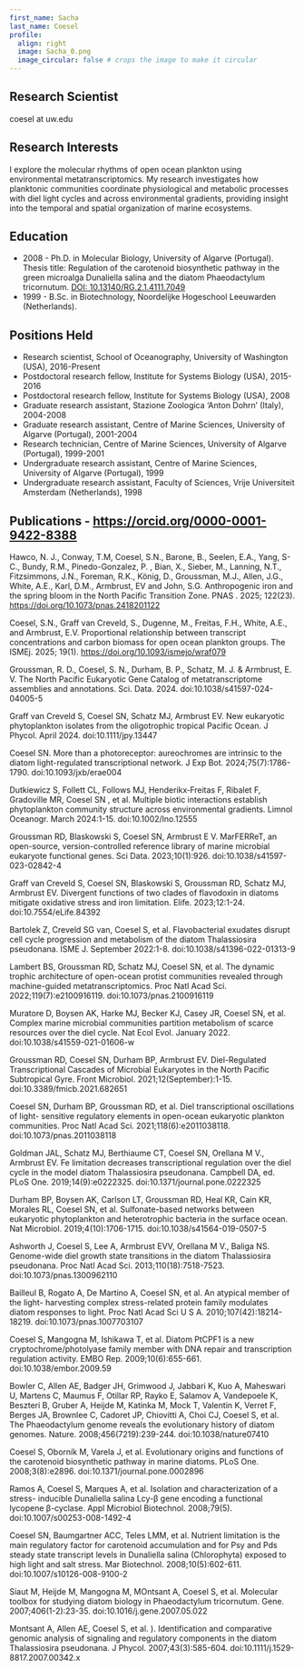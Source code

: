 ```yaml
---
first_name: Sacha
last_name: Coesel
profile:
  align: right
  image: Sacha_0.png
  image_circular: false # crops the image to make it circular
---
```


## Research Scientist
coesel at uw.edu

## Research Interests
I explore the molecular rhythms of open ocean plankton using environmental metatranscriptomics. My research investigates how planktonic communities coordinate physiological and metabolic processes with diel light cycles and across environmental gradients, providing insight into the temporal and spatial organization of marine ecosystems.

## Education
* 2008 - Ph.D. in Molecular Biology, University of Algarve (Portugal). Thesis title: Regulation of the carotenoid biosynthetic pathway in the green microalga Dunaliella salina and the diatom Phaeodactylum tricornutum. [DOI: 10.13140/RG.2.1.4111.7049](http://dx.doi.org/10.13140/RG.2.1.4111.7049)
* 1999 - B.Sc. in Biotechnology, Noordelijke Hogeschool Leeuwarden (Netherlands).

## Positions Held
* Research scientist, School of Oceanography, University of Washington (USA), 2016-Present
* Postdoctoral research fellow, Institute for Systems Biology (USA), 2015-2016
* Postdoctoral research fellow, Institute for Systems Biology (USA), 2008
* Graduate research assistant, Stazione Zoologica ‘Anton Dohrn’ (Italy), 2004-2008
* Graduate research assistant, Centre of Marine Sciences, University of Algarve (Portugal), 2001-2004
* Research technician, Centre of Marine Sciences, University of Algarve (Portugal), 1999-2001
* Undergraduate research assistant, Centre of Marine Sciences, University of Algarve (Portugal), 1999
* Undergraduate research assistant, Faculty of Sciences, Vrije Universiteit Amsterdam (Netherlands), 1998

## Publications - <https://orcid.org/0000-0001-9422-8388>
Hawco, N. J., Conway, T.M, Coesel, S.N., Barone, B., Seelen, E.A., Yang, S-C., 	Bundy, R.M., Pinedo-Gonzalez, P. , Bian, X., Sieber, M., Lanning, N.T., Fitzsimmons, J.N., Foreman, R.K., König, D., Groussman, M.J., Allen, J.G., White, A.E., Karl, D.M., Armbrust, EV and John, S.G. Anthropogenic iron and the spring bloom in the North 	Pacific Transition Zone.  PNAS . 2025; 122(23). https://doi.org/10.1073/pnas.2418201122

Coesel, S.N., Graff van Creveld, S., Dugenne, M., Freitas, F.H., White, A.E., and Armbrust, E.V.  Proportional relationship between transcript concentrations and carbon biomass for open ocean plankton groups. The ISMEj. 2025; 19(1). https://doi.org/10.1093/ismejo/wraf079 

Groussman, R. D., Coesel, S. N., Durham, B. P., Schatz, M. J. & Armbrust, E. V. The North Pacific Eukaryotic Gene Catalog of metatranscriptome assemblies and annotations. Sci. Data. 2024. doi:10.1038/s41597-024-04005-5

Graff van Creveld S, Coesel SN, Schatz MJ, Armbrust EV. New eukaryotic 	phytoplankton isolates from the oligotrophic tropical Pacific Ocean. J Phycol. April 	2024. doi:10.1111/jpy.13447

Coesel SN. More than a photoreceptor: aureochromes are intrinsic to the diatom light-regulated transcriptional network. J Exp Bot. 2024;75(7):1786-1790. 	doi:10.1093/jxb/erae004

Dutkiewicz S, Follett CL, Follows MJ, Henderikx‐Freitas F, Ribalet F, Gradoville MR, 	Coesel SN , et al. Multiple biotic interactions establish 	phytoplankton community 	structure across environmental gradients. Limnol Oceanogr. March 2024:1-15. doi:10.1002/lno.12555
    
Groussman RD, Blaskowski S, Coesel SN, Armbrust E V. MarFERReT, an open-source, version-controlled reference library of marine microbial eukaryote functional genes. 	Sci Data. 2023;10(1):926. doi:10.1038/s41597-023-02842-4

Graff van Creveld S, Coesel SN, Blaskowski S, Groussman RD, Schatz MJ, Armbrust EV. Divergent functions of two clades of flavodoxin in diatoms mitigate oxidative stress 	and iron limitation. Elife. 2023;12:1-24. doi:10.7554/eLife.84392

Bartolek Z, Creveld SG van, Coesel S, et al. Flavobacterial exudates disrupt cell cycle progression and metabolism of the diatom Thalassiosira pseudonana. ISME J. 	September 2022:1-8. doi:10.1038/s41396-022-01313-9

Lambert BS, Groussman RD, Schatz MJ, Coesel SN, et al. The dynamic trophic 	architecture of open-ocean protist communities revealed through machine-guided 	metatranscriptomics. Proc Natl Acad Sci. 2022;119(7):e2100916119. 	doi:10.1073/pnas.2100916119

Muratore D, Boysen AK, Harke MJ, Becker KJ, Casey JR, Coesel SN, et al. Complex 	marine microbial communities 	partition metabolism of scarce resources over the diel 	cycle. Nat Ecol Evol. January 2022. doi:10.1038/s41559-021-01606-w

Groussman RD, Coesel SN, Durham BP, Armbrust EV. Diel-Regulated Transcriptional 	Cascades of Microbial Eukaryotes in the North Pacific Subtropical Gyre. Front 	Microbiol. 2021;12(September):1-15. doi:10.3389/fmicb.2021.682651

Coesel SN, Durham BP, Groussman RD, et al. Diel transcriptional oscillations of light-	sensitive regulatory elements in open-ocean eukaryotic plankton communities. Proc 	Natl Acad Sci. 2021;118(6):e2011038118. doi:10.1073/pnas.2011038118		

Goldman JAL, Schatz MJ, Berthiaume CT, Coesel SN, Orellana M V., Armbrust EV. Fe 	limitation decreases transcriptional regulation over the diel cycle in the model diatom 	Thalassiosira pseudonana. Campbell DA, ed. PLoS One. 2019;14(9):e0222325. 	doi:10.1371/journal.pone.0222325

Durham BP, Boysen AK, Carlson LT, Groussman RD, Heal KR, Cain KR, Morales RL, Coesel SN, et al. Sulfonate-based networks between eukaryotic phytoplankton and heterotrophic bacteria in the surface ocean. Nat Microbiol. 2019;4(10):1706-1715. 	doi:10.1038/s41564-019-0507-5

Ashworth J, Coesel S, Lee A, Armbrust EVV, Orellana M V., Baliga NS. Genome-wide diel growth state transitions in the diatom Thalassiosira pseudonana. Proc Natl Acad Sci. 	2013;110(18):7518-7523. doi:10.1073/pnas.1300962110

Bailleul B, Rogato A, De Martino A, Coesel SN, et al. An atypical member of the light-	harvesting complex stress-related protein family modulates diatom responses to light. Proc Natl Acad Sci U S A. 2010;107(42):18214-18219. doi:10.1073/pnas.1007703107

Coesel S, Mangogna M, Ishikawa T, et al. Diatom PtCPF1 is a new 	cryptochrome/photolyase family member with DNA repair and transcription 	regulation activity. EMBO Rep. 2009;10(6):655-661. doi:10.1038/embor.2009.59

Bowler C, Allen AE, Badger JH, Grimwood J, Jabbari K, Kuo A, Maheswari U, Martens C, 	Maumus F, Otillar RP, Rayko E, Salamov A, Vandepoele K, Beszteri B, Gruber A, Heijde 	M, Katinka M, Mock T, Valentin K, Verret F, Berges JA, Brownlee C, Cadoret JP, Chiovitti 	A, Choi CJ, Coesel S, et al. The Phaeodactylum genome reveals the evolutionary 	history of diatom genomes. Nature. 2008;456(7219):239-244. 	doi:10.1038/nature07410

Coesel S, Oborník M, Varela J, et al. Evolutionary origins and functions of the 	carotenoid biosynthetic pathway in marine diatoms. PLoS One. 2008;3(8):e2896. 	doi:10.1371/journal.pone.0002896

Ramos A, Coesel S, Marques A, et al. Isolation and characterization of a stress-	inducible Dunaliella salina Lcy-β gene encoding a functional lycopene β-cyclase. Appl 	Microbiol Biotechnol. 2008;79(5). doi:10.1007/s00253-008-1492-4

Coesel SN, Baumgartner ACC, Teles LMM, et al. Nutrient limitation is the main 	regulatory factor for carotenoid accumulation and for Psy and Pds steady state 	transcript levels in Dunaliella salina (Chlorophyta) exposed to high light and salt 	stress. Mar Biotechnol. 2008;10(5):602-611. doi:10.1007/s10126-008-9100-2

Siaut M, Heijde M, Mangogna M, MOntsant A, Coesel S, et al. Molecular toolbox for 	studying diatom biology in Phaeodactylum tricornutum. Gene. 2007;406(1-2):23-35. 	doi:10.1016/j.gene.2007.05.022

Montsant A, Allen AE, Coesel S, et al. ). Identification and comparative genomic 	analysis of signaling and regulatory components in the diatom Thalassiosira 	pseudonana. J Phycol. 2007;43(3):585-604. doi:10.1111/j.1529-8817.2007.00342.x 
